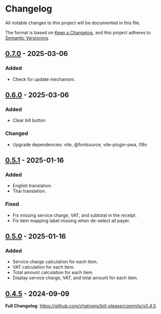 # Changelog

All notable changes to this project will be documented in this file.

The format is based on [Keep a Changelog](https://keepachangelog.com/en/1.1.0/),
and this project adheres to [Semantic Versioning](https://semver.org/spec/v2.0.0.html).

## [0.7.0] - 2025-03-06

### Added

- Check for update mechanism.

## [0.6.0] - 2025-03-06

### Added

- Clear bill button

### Changed

- Upgrade dependencies: vite, @fontsource, vite-plugin-pwa, i18n

## [0.5.1] - 2025-01-16

### Added

- English translation.
- Thai translation.

### Fixed

- Fix missing service charge, VAT, and subtotal in the receipt.
- Fix item mapping label missing when de-select all payer.

## [0.5.0] - 2025-01-16

### Added

- Service charge calculation for each item.
- VAT calculation for each item.
- Total amount calculation for each item.
- Display service charge, VAT, and total amount for each item.

## [0.4.5] - 2024-09-09

**Full Changelog**: https://github.com/chatreejs/bill-please/commits/v0.4.5

[0.7.0]: https://github.com/chatreejs/bill-please/compare/v0.7.0...v0.6.0
[0.6.0]: https://github.com/chatreejs/bill-please/compare/v0.6.0...v0.5.1
[0.5.1]: https://github.com/chatreejs/bill-please/compare/v0.5.1...v0.5.0
[0.5.0]: https://github.com/chatreejs/bill-please/compare/v0.5.0...v0.4.5
[0.4.5]: https://github.com/chatreejs/bill-please/releases/tag/v0.4.5
